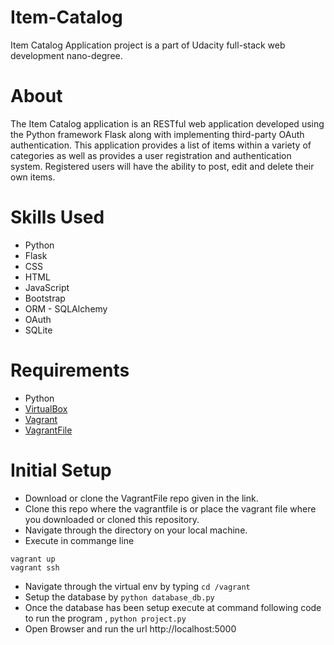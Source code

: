 # Item-Catalog
Item Catalog Application project is a part of Udacity full-stack web development nano-degree.

# About
The Item Catalog application is an RESTful web application developed using the Python framework Flask along with implementing third-party OAuth authentication.
This application provides a list of items within a variety of categories as well as provides a user registration and authentication system. 
Registered users will have the ability to post, edit and delete their own items.

# Skills Used
- Python
- Flask
- CSS
- HTML
- JavaScript
- Bootstrap
- ORM - SQLAlchemy
- OAuth
- SQLite

# Requirements
- Python
- [VirtualBox](https://www.virtualbox.org/wiki/Downloads)
- [Vagrant](https://www.vagrantup.com/downloads.html)
- [VagrantFile](https://github.com/udacity/fullstack-nanodegree-vm)

# Initial Setup
- Download or clone the VagrantFile repo given in the link.
- Clone this repo where the vagrantfile is or place the vagrant file where you downloaded or cloned this repository.
- Navigate through the directory on your local machine.
- Execute in commange line
```
vagrant up
vagrant ssh 
```
              
- Navigate through the virtual env by typing ```cd /vagrant```
- Setup the database by ```python database_db.py```
- Once the database has been setup execute at command following code to run the program , ```python project.py```
- Open Browser and run the url http://localhost:5000
